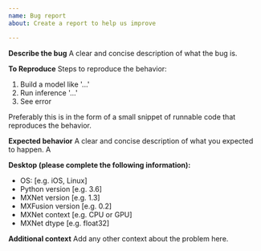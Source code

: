 ```yaml
---
name: Bug report
about: Create a report to help us improve

---
```


**Describe the bug**
A clear and concise description of what the bug is.

**To Reproduce**
Steps to reproduce the behavior:
1. Build a model like '...'
2. Run inference '...'
3. See error

Preferably this is in the form of a small snippet of runnable code that reproduces the behavior.

**Expected behavior**
A clear and concise description of what you expected to happen. A

**Desktop (please complete the following information):**
 - OS: [e.g. iOS, Linux]
 - Python version [e.g. 3.6]
 - MXNet version [e.g. 1.3]
 - MXFusion version [e.g. 0.2]
 - MXNet context [e.g. CPU or GPU]
 - MXNet dtype [e.g. float32]

**Additional context**
Add any other context about the problem here.
